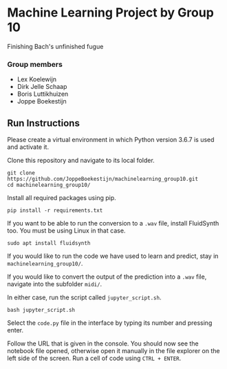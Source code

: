 # Machine Learning Project by Group 10
Finishing Bach's unfinished fugue
### Group members
* Lex Koelewijn
* Dirk Jelle Schaap
* Boris Luttikhuizen
* Joppe Boekestijn


## Run Instructions

Please create a virtual environment in which Python version 3.6.7 is used and activate it.

Clone this repository and navigate to its local folder.
```
git clone https://github.com/JoppeBoekestijn/machinelearning_group10.git
cd machinelearning_group10/
```
Install all required packages using pip.
```
pip install -r requirements.txt
```
If you want to be able to run the conversion to a ```.wav``` file, install FluidSynth too. You must be using Linux in that case.
```
sudo apt install fluidsynth
```
If you would like to run the code we have used to learn and predict, stay in ```machinelearning_group10/```.

If you would like to convert the output of the prediction into a ```.wav``` file, navigate into the subfolder ```midi/```.

In either case, run the script called ```jupyter_script.sh```.
```
bash jupyter_script.sh
```
Select the ```code.py``` file in the interface by typing its number and pressing enter.

Follow the URL that is given in the console. You should now see the notebook file opened, otherwise open it manually in the file explorer on the left side of the screen. Run a cell of code using ```CTRL + ENTER```.
